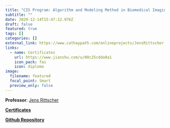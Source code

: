 ```yaml
---
title: "CIS Program: Algorithm and Modeling Method in Biomedical Imaging"
subtitle: ""
date: 2020-12-14T15:47:12.976Z
draft: false
featured: true
tags: []
categories: []
external_link: https://www.cathaypath.com/onlineprojects/JensRittscher.html
links:
  - name: Certificates
    url: https://www.jianshu.com/u/00c25cdda9a1
    icon_pack: fas
    icon: diploma
image:
  filename: featured
  focal_point: Smart
  preview_only: false
---
```

**Professor**: [Jens Rittscher](http://www.hmc.ox.ac.uk/people/dr-jens-rittscher/)

**[Certificates](https://www.jianshu.com/u/00c25cdda9a1)**

**[Github Repository](https://www.jianshu.com/u/00c25cdda9a1)**